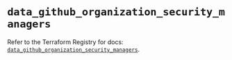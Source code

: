 # `data_github_organization_security_managers`

Refer to the Terraform Registry for docs: [`data_github_organization_security_managers`](https://registry.terraform.io/providers/integrations/github/6.7.3/docs/data-sources/organization_security_managers).
